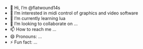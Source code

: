 - 👋 Hi, I’m @flatwound14s
- 👀 I’m interested in midi control of graphics and video software
- 🌱 I’m currently learning lua
- 💞️ I’m looking to collaborate on ...
- 📫 How to reach me ...
- 😄 Pronouns: ...
- ⚡ Fun fact: ...

<!---
flatwound14s/flatwound14s is a ✨ special ✨ repository because its `README.md` (this file) appears on your GitHub profile.
You can click the Preview link to take a look at your changes.
--->
